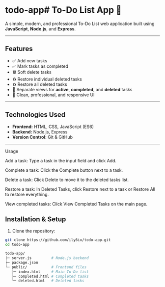 # todo-app# To-Do List App 📝

A simple, modern, and professional To-Do List web application built using **JavaScript**, **Node.js**, and **Express**.

---

## Features

- ✅ Add new tasks
- ✅ Mark tasks as completed
- 🗑 Soft delete tasks
- ♻ Restore individual deleted tasks
- ♻ Restore all deleted tasks
- 📂 Separate views for **active**, **completed**, and **deleted** tasks
- 🎨 Clean, professional, and responsive UI

---

## Technologies Used

- **Frontend:** HTML, CSS, JavaScript (ES6)
- **Backend:** Node.js, Express
- **Version Control:** Git & GitHub

---

Usage

Add a task: Type a task in the input field and click Add.

Complete a task: Click the Complete button next to a task.

Delete a task: Click Delete to move it to the deleted tasks list.

Restore a task: In Deleted Tasks, click Restore next to a task or Restore All to restore everything.

View completed tasks: Click View Completed Tasks on the main page.

## Installation & Setup

1. Clone the repository:

```bash
git clone https://github.com/ily6ix/todo-app.git
cd todo-app

todo-app/
├─ server.js         # Node.js backend
├─ package.json
└─ public/           # Frontend files
   ├─ index.html     # Main To-Do list
   ├─ completed.html # Completed tasks
   └─ deleted.html   # Deleted tasks


